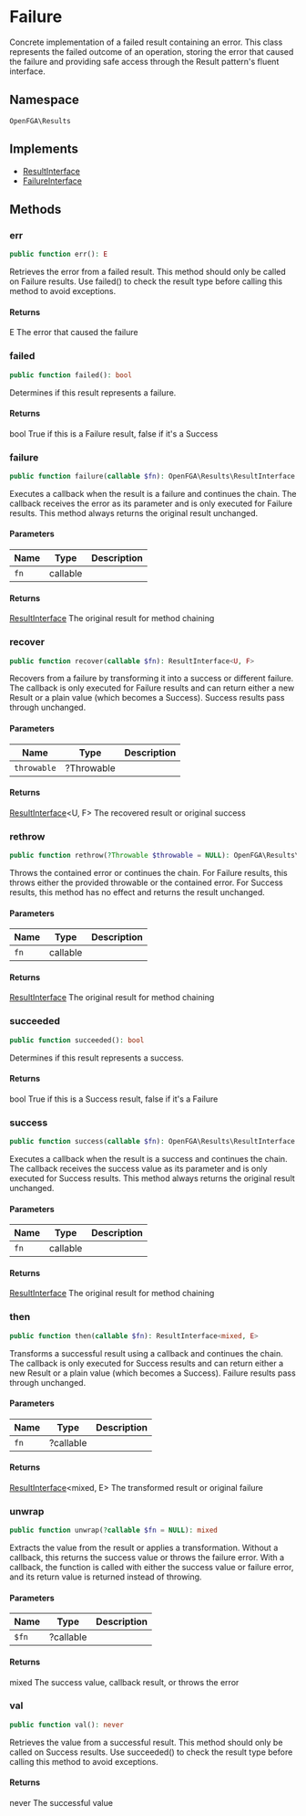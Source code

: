 # Failure

Concrete implementation of a failed result containing an error. This class represents the failed outcome of an operation, storing the error that caused the failure and providing safe access through the Result pattern&#039;s fluent interface.

## Namespace
`OpenFGA\Results`

## Implements
* [ResultInterface](Results/ResultInterface.md)
* [FailureInterface](Results/FailureInterface.md)



## Methods
### err


```php
public function err(): E
```

Retrieves the error from a failed result. This method should only be called on Failure results. Use failed() to check the result type before calling this method to avoid exceptions.


#### Returns
E
 The error that caused the failure

### failed


```php
public function failed(): bool
```

Determines if this result represents a failure.


#### Returns
bool
 True if this is a Failure result, false if it&#039;s a Success

### failure


```php
public function failure(callable $fn): OpenFGA\Results\ResultInterface
```

Executes a callback when the result is a failure and continues the chain. The callback receives the error as its parameter and is only executed for Failure results. This method always returns the original result unchanged.

#### Parameters
| Name | Type | Description |
|------|------|-------------|
| `fn` | callable |  |

#### Returns
[ResultInterface](Results/ResultInterface.md)
 The original result for method chaining

### recover


```php
public function recover(callable $fn): ResultInterface<U, F>
```

Recovers from a failure by transforming it into a success or different failure. The callback is only executed for Failure results and can return either a new Result or a plain value (which becomes a Success). Success results pass through unchanged.

#### Parameters
| Name | Type | Description |
|------|------|-------------|
| `throwable` | ?Throwable |  |

#### Returns
[ResultInterface](Results/ResultInterface.md)&lt;U, F&gt;
 The recovered result or original success

### rethrow


```php
public function rethrow(?Throwable $throwable = NULL): OpenFGA\Results\ResultInterface
```

Throws the contained error or continues the chain. For Failure results, this throws either the provided throwable or the contained error. For Success results, this method has no effect and returns the result unchanged.

#### Parameters
| Name | Type | Description |
|------|------|-------------|
| `fn` | callable |  |

#### Returns
[ResultInterface](Results/ResultInterface.md)
 The original result for method chaining

### succeeded


```php
public function succeeded(): bool
```

Determines if this result represents a success.


#### Returns
bool
 True if this is a Success result, false if it&#039;s a Failure

### success


```php
public function success(callable $fn): OpenFGA\Results\ResultInterface
```

Executes a callback when the result is a success and continues the chain. The callback receives the success value as its parameter and is only executed for Success results. This method always returns the original result unchanged.

#### Parameters
| Name | Type | Description |
|------|------|-------------|
| `fn` | callable |  |

#### Returns
[ResultInterface](Results/ResultInterface.md)
 The original result for method chaining

### then


```php
public function then(callable $fn): ResultInterface<mixed, E>
```

Transforms a successful result using a callback and continues the chain. The callback is only executed for Success results and can return either a new Result or a plain value (which becomes a Success). Failure results pass through unchanged.

#### Parameters
| Name | Type | Description |
|------|------|-------------|
| `fn` | ?callable |  |

#### Returns
[ResultInterface](Results/ResultInterface.md)&lt;mixed, E&gt;
 The transformed result or original failure

### unwrap


```php
public function unwrap(?callable $fn = NULL): mixed
```

Extracts the value from the result or applies a transformation. Without a callback, this returns the success value or throws the failure error. With a callback, the function is called with either the success value or failure error, and its return value is returned instead of throwing.

#### Parameters
| Name | Type | Description |
|------|------|-------------|
| `$fn` | ?callable |  |

#### Returns
mixed
 The success value, callback result, or throws the error

### val


```php
public function val(): never
```

Retrieves the value from a successful result. This method should only be called on Success results. Use succeeded() to check the result type before calling this method to avoid exceptions.


#### Returns
never
 The successful value

